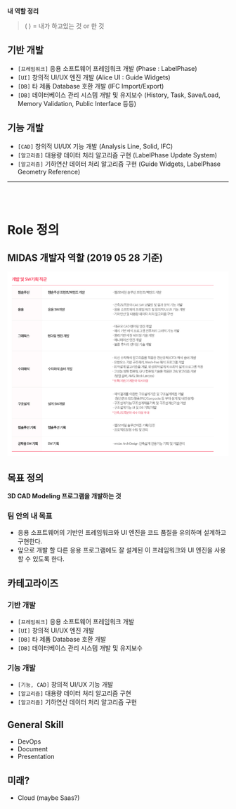 
**내 역할 정리**

>  ( ) = 내가 하고있는 것 or 한 것

## 기반 개발
* `[프레임워크]` 응용 소프트웨어 프레임워크 개발 (Phase : LabelPhase)
* `[UI]` 창의적 UI/UX 엔진 개발 (Alice UI : Guide Widgets)
* `[DB]` 타 제품 Database 호환 개발 (IFC Import/Export)
* `[DB]` 데이터베이스 관리 시스템 개발 및 유지보수 (History, Task, Save/Load, Memory Validation, Public Interface 등등)

## 기능 개발
* `[CAD]` 창의적 UI/UX 기능 개발 (Analysis Line, Solid, IFC)
* `[알고리즘]` 대용량 데이터 처리 알고리즘 구현 (LabelPhase Update System)
* `[알고리즘]` 기하연산 데이터 처리 알고리즘 구현 (Guide Widgets, LabelPhase Geometry Reference)



<hr/>
<br/><br/>

# Role 정의
## MIDAS 개발자 역할 (2019 05 28 기준)
![Dev Role](/media/2019/2019_05_28_dev_role.png)

## 목표 정의
**3D CAD Modeling 프로그램을 개발하는 것**

### 팀 안의 내 목표
* 응용 소프트웨어의 기반인 프레임워크와 UI 엔진을 코드 품질을 유의하며 설계하고 구현한다.
* 앞으로 개발 할 다른 응용 프로그램에도 잘 설계된 이 프레임워크와 UI 엔진을 사용할 수 있도록 한다.

## 카테고라이즈
### 기반 개발
* `[프레임워크]` 응용 소프트웨어 프레임워크 개발
* `[UI]` 창의적 UI/UX 엔진 개발
* `[DB]` 타 제품 Database 호환 개발
* `[DB]` 데이터베이스 관리 시스템 개발 및 유지보수

### 기능 개발
* `[기능, CAD]` 창의적 UI/UX 기능 개발
* `[알고리즘]` 대용량 데이터 처리 알고리즘 구현
* `[알고리즘]` 기하연산 데이터 처리 알고리즘 구현

## General Skill
* DevOps
* Document
* Presentation

## 미래?
* Cloud (maybe Saas?)


